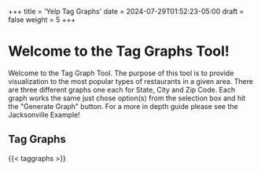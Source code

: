 +++
title = 'Yelp Tag Graphs'
date = 2024-07-29T01:52:23-05:00
draft = false
weight = 5
+++

# Welcome to the Tag Graphs Tool!

Welcome to the Tag Graph Tool. The purpose of this tool is to provide visualization to the most popular
types of restaurants in a given area. There are three different graphs one each for State, City and Zip
Code. Each graph works the same just chose option(s) from the selection box and hit the "Generate Graph"
button. For a more in depth guide please see the Jacksonville Example!

## Tag Graphs

{{< taggraphs >}}

